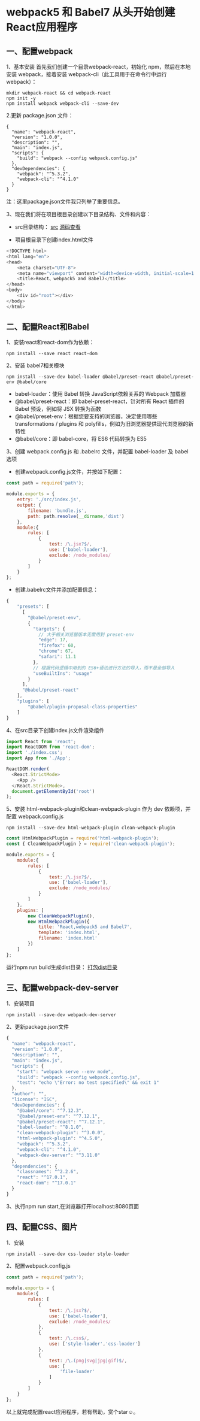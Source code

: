 # webpack5 和 Babel7 从头开始创建React应用程序
## 一、配置webpack
1、基本安装
首先我们创建一个目录webpack-react，初始化 npm，然后在本地安装 webpack，接着安装 webpack-cli（此工具用于在命令行中运行 webpack）：
```shell
mkdir webpack-react && cd webpack-react
npm init -y
npm install webpack webpack-cli --save-dev
```

2.更新 package.json 文件：
```shell
{
  "name": "webpack-react",
  "version": "1.0.0",
  "description": "",
  "main": "index.js",
  "scripts": {
    "build": "webpack --config webpack.config.js"
  },
  "devDependencies": {
    "webpack": "^5.3.2",
    "webpack-cli": "^4.1.0"
  }
}
```
注：这里package.json文件我只列举了重要信息。

3、现在我们将在项目根目录创建以下目录结构、文件和内容：
* src目录结构：
[src](https://i.niupic.com/images/2020/10/30/8VZu.png
)
[源码查看]()

* 项目根目录下创建index.html文件
```js
<!DOCTYPE html>
<html lang="en">
<head>
    <meta charset="UTF-8">
    <meta name="viewport" content="width=device-width, initial-scale=1.0">
    <title>React、webpack5 and Babel7</title>
</head>
<body>
    <div id="root"></div>
</body>
</html>
```

## 二、配置React和Babel
1、安装react和react-dom作为依赖：
```shell
npm install --save react react-dom
```

2、安装 babel7相关模块
```shell
npm install --save-dev babel-loader @babel/preset-react @babel/preset-env @babel/core
```
* babel-loader：使用 Babel 转换 JavaScript依赖关系的 Webpack 加载器
* @babel/preset-react：即 babel-preset-react，针对所有 React 插件的 Babel 预设，例如将 JSX 转换为函数
* @babel/preset-env：根据您要支持的浏览器，决定使用哪些 transformations / plugins 和 polyfills，例如为旧浏览器提供现代浏览器的新特性
* @babel/core：即 babel-core，将 ES6 代码转换为 ES5

3、创建 webpack.config.js 和 .babelrc 文件，并配置 babel-loader 及 babel 选项
* 创建webpack.config.js文件，并按如下配置：
```js
const path = require('path');

module.exports = {
    entry: './src/index.js',
    output: {
        filename: 'bundle.js',
        path: path.resolve(__dirname,'dist')
    },
    module:{
        rules: [
            {
                test: /\.jsx?$/,
                use: ['babel-loader'],
                exclude: /node_modules/
            }
        ]
    }
};
```
* 创建.babelrc文件并添加配置信息：
```js
{
    "presets": [
      [
        "@babel/preset-env",
        {
          "targets": {
            // 大于相关浏览器版本无需用到 preset-env
            "edge": 17,
            "firefox": 60,
            "chrome": 67,
            "safari": 11.1
          },
          // 根据代码逻辑中用到的 ES6+语法进行方法的导入，而不是全部导入
          "useBuiltIns": "usage"
        }
      ],
      "@babel/preset-react"
    ],
    "plugins": [
        "@babel/plugin-proposal-class-properties"
    ]
}
```

4、在src目录下创建index.js文件渲染组件
```js
import React from 'react';
import ReactDOM from 'react-dom';
import './index.css';
import App from './App';

ReactDOM.render(
  <React.StrictMode>
    <App />
  </React.StrictMode>,
  document.getElementById('root')
);
```

5、安装 html-webpack-plugin和clean-webpack-plugin 作为 dev 依赖项，并配置 webpack.config.js
```shell
npm install --save-dev html-webpack-plugin clean-webpack-plugin
```
```js
const HtmlWebpackPlugin = require('html-webpack-plugin');
const { CleanWebpackPlugin } = require('clean-webpack-plugin');

module.exports = {
    module:{
        rules: [
            {
                test: /\.jsx?$/,
                use: ['babel-loader'],
                exclude: /node_modules/
            }
        ]
    },
    plugins: [
        new CleanWebpackPlugin(),
        new HtmlWebpackPlugin({
            title: 'React,webpack5 and Babel7',
            template: 'index.html',
            filename: 'index.html'
        })
    ]
};
```

运行npm run build生成dist目录：
[打包dist目录](https://i.niupic.com/images/2020/10/30/8W0h.png)


## 三、配置webpack-dev-server
1、安装项目
```js
npm install --save-dev webpack-dev-server
```

2、更新package.json文件
```js
{
  "name": "webpack-react",
  "version": "1.0.0",
  "description": "",
  "main": "index.js",
  "scripts": {
    "start": "webpack serve --env mode",
    "build": "webpack --config webpack.config.js",
    "test": "echo \"Error: no test specified\" && exit 1"
  },
  "author": "",
  "license": "ISC",
  "devDependencies": {
    "@babel/core": "^7.12.3",
    "@babel/preset-env": "^7.12.1",
    "@babel/preset-react": "^7.12.1",
    "babel-loader": "^8.1.0",
    "clean-webpack-plugin": "^3.0.0",
    "html-webpack-plugin": "^4.5.0",
    "webpack": "^5.3.2",
    "webpack-cli": "^4.1.0",
    "webpack-dev-server": "^3.11.0"
  },
  "dependencies": {
    "classnames": "^2.2.6",
    "react": "^17.0.1",
    "react-dom": "^17.0.1"
  }
}
```
3、执行npm run start,在浏览器打开localhost:8080页面

## 四、配置CSS、图片
1、安装
```js
npm install --save-dev css-loader style-loader
```

2、配置webpack.config.js
```js
const path = require('path');

module.exports = {
    module:{
        rules: [
            {
                test: /\.jsx?$/,
                use: ['babel-loader'],
                exclude: /node_modules/
            },
            {
                test: /\.css$/,
                use: ['style-loader','css-loader']
            },
            {
                test: /\.(png|svg|jpg|gif)$/,
                use: [
                    'file-loader'
                ]
            }
        ]
    }
};
```

以上就完成配置react应用程序，若有帮助，赏个star☺️。
